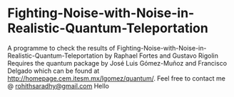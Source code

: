 ﻿# Fighting-Noise-with-Noise-in-Realistic-Quantum-Teleportation
A programme to check the results of Fighting-Noise-with-Noise-in-Realistic-Quantum-Teleportation by Raphael Fortes and Gustavo Rigolin
Requires the quantum package by José Luis Gómez-Muñoz and Francisco Delgado which can be found at http://homepage.cem.itesm.mx/lgomez/quantum/. Feel free to contact me @ rohithsaradhy@gmail.com
Hello
